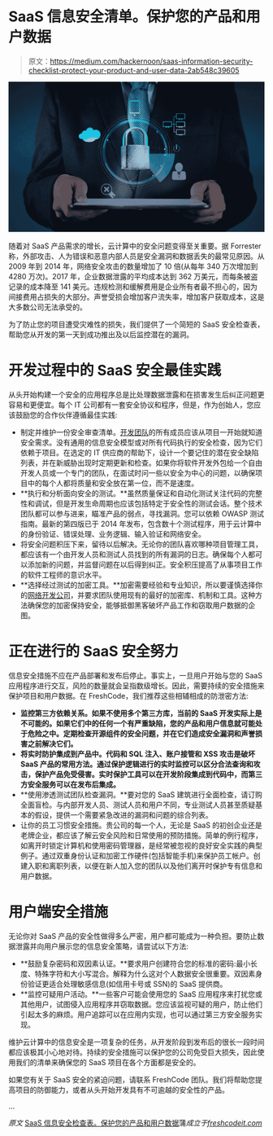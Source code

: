 # SaaS 信息安全清单。保护您的产品和用户数据

> 原文：<https://medium.com/hackernoon/saas-information-security-checklist-protect-your-product-and-user-data-2ab548c39605>

![](img/aac00e50646b9bd44cb01aad959cf6b3.png)

随着对 SaaS 产品需求的增长，云计算中的安全问题变得至关重要。据 Forrester 称，外部攻击、人为错误和恶意内部人员是安全漏洞和数据丢失的最常见原因。从 2009 年到 2014 年，网络安全攻击的数量增加了 10 倍(从每年 340 万次增加到 4280 万次)。2017 年，企业数据泄露的平均成本达到 362 万美元，而每条被盗记录的成本降至 141 美元。违规检测和缓解费用是企业所有者最不担心的，因为间接费用占损失的大部分。声誉受损会增加客户流失率，增加客户获取成本，这是大多数公司无法承受的。

为了防止您的项目遭受灾难性的损失，我们提供了一个简短的 SaaS 安全检查表，帮助您从开发的第一天到成功推出及以后监控潜在的漏洞。

# 开发过程中的 SaaS 安全最佳实践

从头开始构建一个安全的应用程序总是比处理数据泄露和在损害发生后纠正问题更容易和更便宜。每个 IT 公司都有一套安全协议和程序，但是，作为创始人，您应该鼓励您的合作伙伴遵循最佳实践:

*   制定并维护一份安全审查清单。[开发团队](https://freshcodeit.com/services)的所有成员应该从项目一开始就知道安全需求。没有通用的信息安全模型或对所有代码执行的安全检查，因为它们依赖于项目。在选定的 IT 供应商的帮助下，设计一个要记住的潜在安全缺陷列表，并在新威胁出现时定期更新和检查。如果你将软件开发外包给一个自由开发人员或一个专门的团队，在面试时问一些以安全为中心的问题，以确保项目中的每个人都将质量和安全放在第一位，而不是速度。
*   **执行和分析面向安全的测试。**虽然质量保证和自动化测试关注代码的完整性和调试，但是开发生命周期也应该包括特定于安全性的测试会话。整个技术团队都可以参与进来，瞄准产品的弱点，寻找漏洞。您可以依赖 OWASP 测试指南。最新的第四版已于 2014 年发布，包含数十个测试程序，用于云计算中的身份验证、错误处理、业务逻辑、输入验证和网络安全。
*   将安全问题积压下来，留待以后解决。无论你的团队喜欢哪种项目管理工具，都应该有一个由开发人员和测试人员找到的所有漏洞的日志。确保每个人都可以添加新的问题，并监督问题在以后得到纠正。安全积压提高了从事项目工作的软件工程师的意识水平。
*   **选择经过测试的加密工具。**加密需要经验和专业知识，所以要谨慎选择你的[网络开发公司](https://freshcodeit.com/)，并要求团队使用现有的最好的加密库、机制和工具。这种方法确保您的加密保持安全，能够抵御黑客破坏产品工作和窃取用户数据的企图。

# 正在进行的 SaaS 安全努力

信息安全措施不应在产品部署和发布后停止。事实上，一旦用户开始与您的 SaaS 应用程序进行交互，风险的数量就会呈指数级增长。因此，需要持续的安全措施来保护项目和用户数据。在 FreshCode，我们推荐这些相辅相成的防泄密方法:

*   **监控第三方依赖关系。如果不使用多个第三方库，当前的 SaaS 开发实际上是不可能的。如果它们中的任何一个有严重缺陷，您的产品和用户信息就可能处于危险之中。定期检查开源组件的安全问题，并在它们造成安全漏洞和声誉损害之前解决它们。**
*   **将实时防护集成到产品中。代码和 SQL 注入、账户接管和 XSS 攻击是破坏 SaaS 产品的常用方法。通过保护逻辑进行的实时监控可以区分合法查询和攻击，保护产品免受侵害。实时保护工具可以在开发阶段集成到代码中，而第三方安全服务可以在发布后集成。**
*   **使用渗透测试团队检查漏洞。**要对您的 SaaS 建筑进行全面检查，请订购全面盲检。与内部开发人员、测试人员和用户不同，专业测试人员甚至质疑基本的假设，提供一个需要紧急改进的漏洞和问题的综合列表。
*   让你的员工习惯安全措施。贵公司的每一个人，无论是 SaaS 的初创企业还是老牌企业，都应该了解云安全风险和日常使用的预防措施。简单的例行程序，如离开时锁定计算机和使用密码管理器，是经常被忽视的良好安全实践的典型例子。通过双重身份认证和加密工作硬件(包括智能手机)来保护员工帐户。创建入职和离职列表，以便在新人加入您的团队以及他们离开时保护专有信息和用户数据。

# 用户端安全措施

无论你对 SaaS 产品的安全性做得多么严密，用户都可能成为一种负担。要防止数据泄露并向用户展示您的信息安全策略，请尝试以下方法:

*   **鼓励复杂密码和双因素认证。**要求用户创建符合您的标准的密码:最小长度、特殊字符和大小写混合。解释为什么这对个人数据安全很重要。双因素身份验证更适合处理敏感信息(如信用卡号或 SSN)的 SaaS 提供商。
*   **监控可疑用户活动。**一些客户可能会使用您的 SaaS 应用程序来打扰您或其他用户，试图侵入应用程序并窃取数据。您应该监视可疑的用户，防止他们引起太多的麻烦。用户追踪可以在应用内实现，也可以通过第三方安全服务实现。

维护云计算中的信息安全是一项复杂的任务，从开发阶段到发布后的很长一段时间都应该极其小心地对待。持续的安全措施可以保护您的公司免受巨大损失，因此使用我们的清单来确保您的 SaaS 项目在各个方面都是安全的。

如果您有关于 SaaS 安全的紧迫问题，请联系 FreshCode 团队。我们将帮助您提高项目的防御能力，或者从头开始开发具有不可逾越的安全性的产品。

…

*原文* [SaaS 信息安全检查表。保护您的产品和用户数据](https://freshcodeit.com/freshcode-post/saas-information-security-checklist-protect-your-product-and-user-data)蒲*成立于*[*freshcodeit.com*](https://freshcodeit.com/)